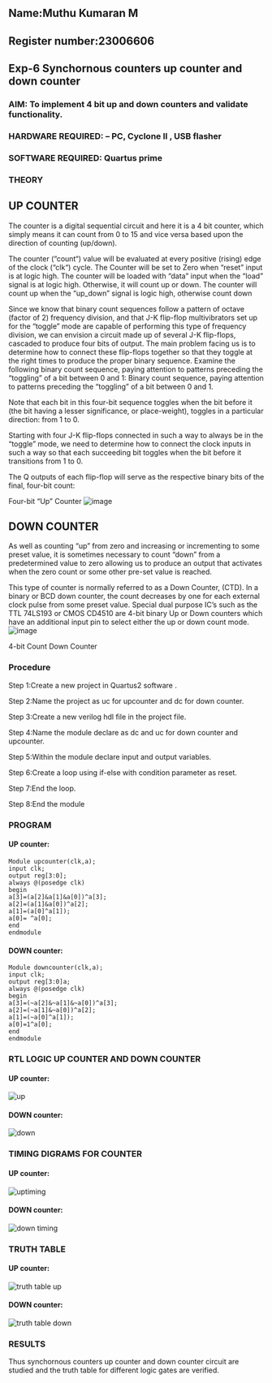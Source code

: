 ## Name:Muthu Kumaran M
## Register number:23006606

## Exp-6 Synchornous counters up counter and down counter 
### AIM: To implement 4 bit up and down counters and validate  functionality.
### HARDWARE REQUIRED:  – PC, Cyclone II , USB flasher
### SOFTWARE REQUIRED:   Quartus prime
### THEORY 

## UP COUNTER 
The counter is a digital sequential circuit and here it is a 4 bit counter, which simply means it can count from 0 to 15 and vice versa based upon the direction of counting (up/down). 

The counter (“count“) value will be evaluated at every positive (rising) edge of the clock (“clk“) cycle.
The Counter will be set to Zero when “reset” input is at logic high.
The counter will be loaded with “data” input when the “load” signal is at logic high. Otherwise, it will count up or down.
The counter will count up when the “up_down” signal is logic high, otherwise count down

Since we know that binary count sequences follow a pattern of octave (factor of 2) frequency division, and that J-K flip-flop multivibrators set up for the “toggle” mode are capable of performing this type of frequency division, we can envision a circuit made up of several J-K flip-flops, cascaded to produce four bits of output.
The main problem facing us is to determine how to connect these flip-flops together so that they toggle at the right times to produce the proper binary sequence.
Examine the following binary count sequence, paying attention to patterns preceding the “toggling” of a bit between 0 and 1:
Binary count sequence, paying attention to patterns preceding the “toggling” of a bit between 0 and 1.

Note that each bit in this four-bit sequence toggles when the bit before it (the bit having a lesser significance, or place-weight), toggles in a particular direction: from 1 to 0.



 
 

Starting with four J-K flip-flops connected in such a way to always be in the “toggle” mode, we need to determine how to connect the clock inputs in such a way so that each succeeding bit toggles when the bit before it transitions from 1 to 0.

The Q outputs of each flip-flop will serve as the respective binary bits of the final, four-bit count:

 
 

Four-bit “Up” Counter
![image](https://user-images.githubusercontent.com/36288975/169644758-b2f4339d-9532-40c5-af40-8f4f8c942e2c.png)



## DOWN COUNTER 

As well as counting “up” from zero and increasing or incrementing to some preset value, it is sometimes necessary to count “down” from a predetermined value to zero allowing us to produce an output that activates when the zero count or some other pre-set value is reached.

This type of counter is normally referred to as a Down Counter, (CTD). In a binary or BCD down counter, the count decreases by one for each external clock pulse from some preset value. Special dual purpose IC’s such as the TTL 74LS193 or CMOS CD4510 are 4-bit binary Up or Down counters which have an additional input pin to select either the up or down count mode.
![image](https://user-images.githubusercontent.com/36288975/169644844-1a14e123-7228-4ed8-81a9-eb937dff4ac8.png)


4-bit Count Down Counter
### Procedure
Step 1:Create a new project in Quartus2 software . 

Step 2:Name the project as uc for upcounter and dc for down counter. 

Step 3:Create a new verilog hdl file in the project file. 

Step 4:Name the module declare as dc and uc for down counter and upcounter. 

Step 5:Within the module declare input and output variables. 

Step 6:Create a loop using if-else with condition parameter as reset. 

Step 7:End the loop. 

Step 8:End the module

### PROGRAM 
#### UP counter:
```
Module upcounter(clk,a);
input clk;
output reg[3:0];
always @(posedge clk)
begin
a[3]=(a[2]&a[1]&a[0])^a[3];
a[2]=(a[1]&a[0])^a[2];
a[1]=(a[0]^a[1]);
a[0]= ^a[0];
end
endmodule
```

#### DOWN counter:
```
Module downcounter(clk,a);
input clk;
output reg[3:0]a;
always @(posedge clk)
begin
a[3]=(~a[2]&~a[1]&~a[0])^a[3];
a[2]=(~a[1]&~a[0])^a[2];
a[1]=(~a[0]^a[1]);
a[0]=1^a[0];
end
endmodule
```

### RTL LOGIC UP COUNTER AND DOWN COUNTER  

#### UP counter:
![up](https://github.com/Ashwathm12/Exp-7-Synchornous-counters-/assets/138849225/bc0d032f-0dd0-4b5b-9ce6-a07ab535bf72)

#### DOWN counter:
![down](https://github.com/Ashwathm12/Exp-7-Synchornous-counters-/assets/138849225/a05c18b8-bcc2-46f4-9e9b-5676734fbfbf)




### TIMING DIGRAMS FOR COUNTER  
#### UP counter:
![uptiming](https://github.com/Ashwathm12/Exp-7-Synchornous-counters-/assets/138849225/8e07c650-c02a-4678-8c31-9f8db705681b)

#### DOWN counter:
![down timing](https://github.com/Ashwathm12/Exp-7-Synchornous-counters-/assets/138849225/816c7ea6-7ade-40d8-ba21-6617e1626542)




### TRUTH TABLE 
#### UP counter:
![truth table up](https://github.com/Ashwathm12/Exp-7-Synchornous-counters-/assets/138849225/22759cb3-7cb6-420d-8f33-2e6d7a2d9826)

#### DOWN counter:
![truth table down](https://github.com/Ashwathm12/Exp-7-Synchornous-counters-/assets/138849225/b3d9277b-d8b0-40be-bff3-893330579697)





### RESULTS 
Thus synchornous counters up counter and down counter circuit are studied and the truth table for different logic gates are verified.
